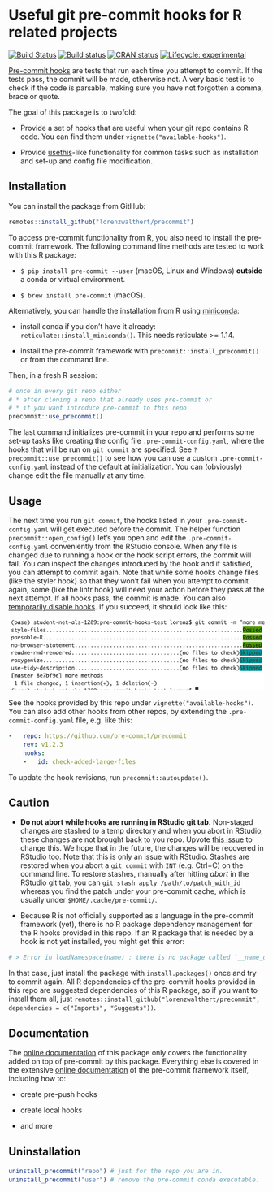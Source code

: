 
<!-- README.md is generated from README.Rmd. Please edit that file -->

# Useful git pre-commit hooks for R related projects

<!-- badges: start -->

[![Build
Status](https://travis-ci.org/lorenzwalthert/precommit.svg?branch=master)](https://travis-ci.org/lorenzwalthert/precommit)
[![Build
status](https://ci.appveyor.com/api/projects/status/6xfoh8b4ik3pg6da/branch/master?svg=true)](https://ci.appveyor.com/project/lorenzwalthert/precommit/branch/master)
[![CRAN
status](https://www.r-pkg.org/badges/version/precommit)](https://CRAN.R-project.org/package=precommit)
[![Lifecycle:
experimental](https://img.shields.io/badge/lifecycle-experimental-orange.svg)](https://www.tidyverse.org/lifecycle/#experimental)

<!-- badges: end -->

[Pre-commit hooks](https://pre-commit.com) are tests that run each time
you attempt to commit. If the tests pass, the commit will be made,
otherwise not. A very basic test is to check if the code is parsable,
making sure you have not forgotten a comma, brace or quote.

The goal of this package is to twofold:

  - Provide a set of hooks that are useful when your git repo contains R
    code. You can find them under `vignette("available-hooks")`.

  - Provide [usethis](https://github.com/r-lib/usethis)-like
    functionality for common tasks such as installation and set-up and
    config file modification.

## Installation

You can install the package from GitHub:

``` r
remotes::install_github("lorenzwalthert/precommit")
```

To access pre-commit functionality from R, you also need to install the
pre-commit framework. The following command line methods are tested to
work with this R package:

  - `$ pip install pre-commit --user` (macOS, Linux and Windows)
    **outside** a conda or virtual environment.

  - `$ brew install pre-commit` (macOS).

Alternatively, you can handle the installation from R using
[miniconda](https://docs.conda.io/en/latest/miniconda.html):

  - install conda if you don’t have it already:
    `reticulate::install_miniconda()`. This needs reticulate \>= 1.14.

  - install the pre-commit framework with
    `precommit::install_precommit()` or from the command line.

Then, in a fresh R session:

``` r
# once in every git repo either
# * after cloning a repo that already uses pre-commit or
# * if you want introduce pre-commit to this repo
precommit::use_precommit()
```

The last command initializes pre-commit in your repo and performs some
set-up tasks like creating the config file `.pre-commit-config.yaml`,
where the hooks that will be run on `git commit` are specified. See
`?precommit::use_precommit()` to see how you can use a custom
`.pre-commit-config.yaml` instead of the default at initialization. You
can (obviously) change edit the file manually at any time.

## Usage

The next time you run `git commit`, the hooks listed in your
`.pre-commit-config.yaml` will get executed before the commit. The
helper function `precommit::open_config()` let’s you open and edit the
`.pre-commit-config.yaml` conveniently from the RStudio console. When
any file is changed due to running a hook or the hook script errors, the
commit will fail. You can inspect the changes introduced by the hook and
if satisfied, you can attempt to commit again. Note that while some
hooks change files (like the styler hook) so that they won’t fail when
you attempt to commit again, some (like the lintr hook) will need your
action before they pass at the next attempt. If all hooks pass, the
commit is made. You can also [temporarily disable
hooks](https://pre-commit.com/#temporarily-disabling-hooks). If you
succeed, it should look like this:

<img src="man/figures/screenshot.png" width="639" />

See the hooks provided by this repo under `vignette("available-hooks")`.
You can also add other hooks from other repos, by extending the
`.pre-commit-config.yaml` file, e.g. like this:

``` yaml
-   repo: https://github.com/pre-commit/precommit
    rev: v1.2.3
    hooks: 
    -   id: check-added-large-files
```

To update the hook revisions, run `precommit::autoupdate()`.

## Caution

  - **Do not abort while hooks are running in RStudio git tab.**
    Non-staged changes are stashed to a temp directory and when you
    abort in RStudio, these changes are not brought back to you repo.
    Upvote [this issue](https://github.com/rstudio/rstudio/issues/6471)
    to change this. We hope that in the future, the changes will be
    recovered in RStudio too. Note that this is only an issue with
    RStudio. Stashes are restored when you abort a `git commit` with
    `INT` (e.g. Ctrl+C) on the command line. To restore stashes,
    manually after hitting *abort* in the RStudio git tab, you can `git
    stash apply /path/to/patch_with_id` whereas you find the patch under
    your pre-commit cache, which is usually under
    `$HOME/.cache/pre-commit/`.

  - Because R is not officially supported as a language in the
    pre-commit framework (yet), there is no R package dependency
    management for the R hooks provided in this repo. If an R package
    that is needed by a hook is not yet installed, you might get this
    error:

<!-- end list -->

``` r
# > Error in loadNamespace(name) : there is no package called ‘__name_of_package__’
```

In that case, just install the package with `install.packages()` once
and try to commit again. All R dependencies of the pre-commit hooks
provided in this repo are suggested dependencies of this R package, so
if you want to install them all, just
`remotes::install_github("lorenzwalthert/precommit", dependencies =
c("Imports", "Suggests"))`.

## Documentation

The [online
documentation](https://lorenzwalthert.github.io/precommit/index.html) of
this package only covers the functionality added on top of pre-commit by
this package. Everything else is covered in the extensive [online
documentation](https://pre-commit.com) of the pre-commit framework
itself, including how to:

  - create pre-push hooks

  - create local hooks

  - and more

## Uninstallation

``` r
uninstall_precommit("repo") # just for the repo you are in.
uninstall_precommit("user") # remove the pre-commit conda executable.
```
